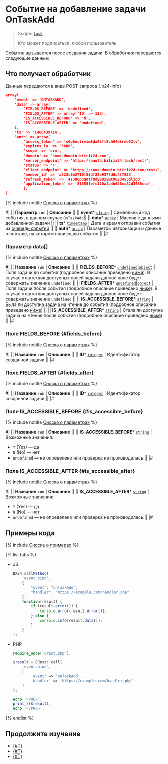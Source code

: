 # Событие на добавление задачи OnTaskAdd

> Scope: [`task`](../../scopes/permissions.md)
>
> Кто может подписаться: любой пользователь

Событие вызывается после создания задачи. В обработчик передаются следующие данные:

## Что получает обработчик

Данные передаются в виде POST-запроса {.b24-info}

```json
array(
    'event' => 'ONTASKADD',
    'data' => array(
        'FIELDS_BEFORE' => 'undefined',
        'FIELDS_AFTER' => array('ID' => 123),
        'IS_ACCESSIBLE_BEFORE' => 'N',
        'IS_ACCESSIBLE_AFTER' => 'undefined',
    ),
    'ts' => '1466439714',
    'auth' => array(
        'access_token' => 's6p6eclrvim6da22ft9ch94ekreb52lv',
        'expires_in' => '3600',
        'scope' => 'crm',
        'domain' => 'some-domain.bitrix24.com',
        'server_endpoint' => 'https://oauth.bitrix24.tech/rest/',
        'status' => 'F',
        'client_endpoint' => 'https://some-domain.bitrix24.com/rest/',
        'member_id' => 'a223c6b3710f85df22e9377d6c4f7553',
        'refresh_token' => '4s386p3q0tr8dy89xvmt96234v3dljg8',
        'application_token' => '51856fefc120afa4b628cc82d3935cce',
        ),
)
```

{% include notitle [Сноска о параметрах](../../../_includes/required.md) %}

#|
|| **Параметр**
`тип` | **Описание** ||
|| **event***
[`string`](../../data-types.md) | Символьный код события, в данном случае `OnTaskAdd`||
|| **data***
[`array`](../../data-types.md) | Массив с данными добавленной задачи ||
|| **ts***
[`timestamp`](../../data-types.md) | Дата и время отправки события из [очереди событий](../../events/index.md) ||
|| **auth***
[`array`](../../data-types.md) | Параметры авторизации и данные о портале, на котором произошло событие ||
|#

### Параметр data[]

{% include notitle [Сноска о параметрах](../../../_includes/required.md) %}

#|
|| **Название**
`тип` | **Описание** ||
|| **FIELDS_BEFORE***
[`undefined`\|`object`](../../data-types.md) | Поля задачи до события (подробное описание приведено [ниже](#fields_before)). В случае отсутствия доступных полей задачи данное поле будет содержать значение `undefined` ||
|| **FIELDS_AFTER***
[`undefined`\|`object`](../../data-types.md) | Поля задачи после события (подробное описание приведено [ниже](#fields_after)). В случае отсутствия доступных полей задачи данное поле будет содержать значение `undefined` ||
|| **IS_ACCESSIBLE_BEFORE***
[`string`](../../data-types.md) | Была ли доступна задача на чтение до события (подробное описание приведено [ниже](#is_accessible_before)) ||
|| **IS_ACCESSIBLE_AFTER***
[`string`](../../data-types.md) | Стала ли доступна задача на чтение после события (подробное описание приведено [ниже](#is_accessible_after)) ||
|#

### Поле FIELDS_BEFORE {#fields_before}

{% include notitle [Сноска о параметрах](../../../_includes/required.md) %}

#|
|| **Название**
`тип` | **Описание** ||
|| **ID***
[`integer`](../../data-types.md) | Идентификатор созданной задачи ||
|#

### Поле FIELDS_AFTER {#fields_after}

{% include notitle [Сноска о параметрах](../../../_includes/required.md) %}

#|
|| **Название**
`тип` | **Описание** ||
|| **ID***
[`integer`](../../data-types.md) | Идентификатор созданной задачи ||
|#

### Поле IS_ACCESSIBLE_BEFORE {#is_accessible_before}

{% include notitle [Сноска о параметрах](../../../_includes/required.md) %}

#|
|| **Название**
`тип` | **Описание** ||
|| **IS_ACCESSIBLE_BEFORE***
[`string`](../../data-types.md) | Возможные значения:
- `Y` (Yes) — да
- `N` (No) — нет
- `undefined` — не определено или проверка не производилась ||
|#

### Поле IS_ACCESSIBLE_AFTER {#is_accessible_after}

{% include notitle [Сноска о параметрах](../../../_includes/required.md) %}

#|
|| **Название**
`тип` | **Описание** ||
|| **IS_ACCESSIBLE_AFTER***
[`string`](../../data-types.md) | Возможные значения:
- `Y` (Yes) — да
- `N` (No) — нет
- `undefined` — не определено или проверка не производилась ||
|#


## Примеры кода

{% include [Сноска о примерах](../../../_includes/examples.md) %}

{% list tabs %}

- JS

    ```js
    BX24.callMethod(
        'event.bind',
        {
            "event": "onTaskAdd",
            "handler": "https://example.com/handler.php"
        },
        function(result) {
            if (result.error()) {
                console.error(result.error());
            } else {
                console.info(result.data());
            }
        }
    );
    ```

- PHP

    ```php
    require_once('crest.php');

    $result = CRest::call(
        'event.bind',
        [
            'event' => 'onTaskAdd',
            'handler' => 'https://example.com/handler.php'
        ]
    );

    echo '<PRE>';
    print_r($result);
    echo '</PRE>';
    ```

{% endlist %}

## Продолжите изучение

- [{#T}](./index.md)
- [{#T}](./on-task-update.md)
- [{#T}](./on-task-delete.md)